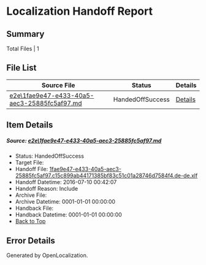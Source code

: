 # <a name='report-top'></a> Localization Handoff Report

## Summary
 Total Files | 1

## File List
 Source File | Status | Details 
 ----------- | ------ | ------- 
 [e2e\1fae9e47-e433-40a5-aec3-25885fc5af97.md](https://github.com/OpenLocalizationTestOrg/oltest/blob/03ed7a04aa1102ebc3be0614b2096aee6f3a43fe/e2e/1fae9e47-e433-40a5-aec3-25885fc5af97.md) | HandedOffSuccess | [Details](#c8b390680f1548c23d8142f03804eced30f4dfbc1)

## Item Details
##### <a name='c8b390680f1548c23d8142f03804eced30f4dfbc1'></a> Source: [e2e\1fae9e47-e433-40a5-aec3-25885fc5af97.md](https://github.com/OpenLocalizationTestOrg/oltest/blob/03ed7a04aa1102ebc3be0614b2096aee6f3a43fe/e2e/1fae9e47-e433-40a5-aec3-25885fc5af97.md)
* Status: HandedOffSuccess
* Target File: 
* Handoff File: [1fae9e47-e433-40a5-aec3-25885fc5af97.c15c899ab44171385bf83c51c01a28746d7584f4.de-de.xlf](https://github.com/OpenLocalizationTestOrg/olhandoff-e2e/blob/4a49671dec26c7dd5420a3ae152db9a1ee66ebfb/ol-handoff/OpenLocalizationTestOrg/oltest-dede-fly/ci/ht/1fae9e47-e433-40a5-aec3-25885fc5af97.c15c899ab44171385bf83c51c01a28746d7584f4.de-de.xlf)
* Handoff Datetime: 2016-07-10 00:42:07
* Handoff Reason: Include
* Archive File: 
* Archive Datetime: 0001-01-01 00:00:00
* Handback File: 
* Handback Datetime: 0001-01-01 00:00:00
* [Back to Top](#report-top)


## Error Details

Generated by OpenLocalization.
